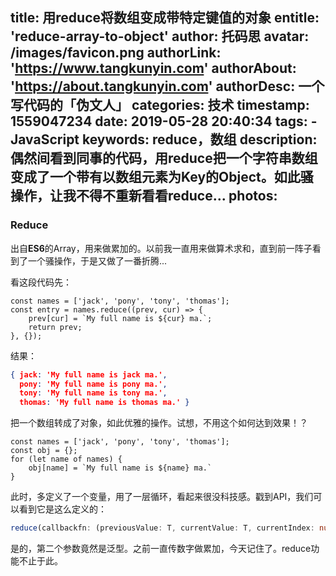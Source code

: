title: 用reduce将数组变成带特定键值的对象
entitle: 'reduce-array-to-object'
author: 托码思
avatar: /images/favicon.png
authorLink: 'https://www.tangkunyin.com'
authorAbout: 'https://about.tangkunyin.com'
authorDesc: 一个写代码的「伪文人」
categories: 技术
timestamp: 1559047234
date: 2019-05-28 20:40:34
tags:
    - JavaScript
keywords: reduce，数组
description: 偶然间看到同事的代码，用reduce把一个字符串数组变成了一个带有以数组元素为Key的Object。如此骚操作，让我不得不重新看看reduce...
photos:
---

### Reduce

出自**ES6**的Array，用来做累加的。以前我一直用来做算术求和，直到前一阵子看到了一个骚操作，于是又做了一番折腾...

看这段代码先：

```
const names = ['jack', 'pony', 'tony', 'thomas'];
const entry = names.reduce((prev, cur) => {
    prev[cur] = `My full name is ${cur} ma.`;
    return prev;
}, {});
```

结果：

```json
{ jack: 'My full name is jack ma.',
  pony: 'My full name is pony ma.',
  tony: 'My full name is tony ma.',
  thomas: 'My full name is thomas ma.' }
```

把一个数组转成了对象，如此优雅的操作。试想，不用这个如何达到效果！？

```
const names = ['jack', 'pony', 'tony', 'thomas'];
const obj = {};
for (let name of names) {
    obj[name] = `My full name is ${name} ma.`
}
```

此时，多定义了一个变量，用了一层循环，看起来很没科技感。戳到API，我们可以看到它是这么定义的：

```typescript
reduce(callbackfn: (previousValue: T, currentValue: T, currentIndex: number, array: T[]) => T, initialValue: T): T;
```

是的，第二个参数竟然是泛型。之前一直传数字做累加，今天记住了。reduce功能不止于此。

